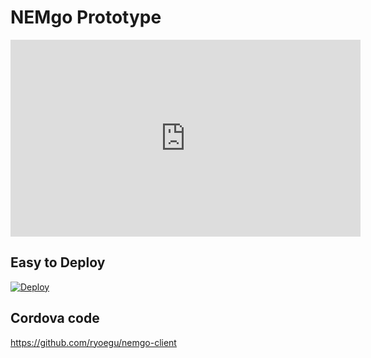 # NEMgo Prototype

<iframe width="560" height="315" src="https://www.youtube.com/embed/bQ0aXev0WFQ" frameborder="0" allow="autoplay; encrypted-media" allowfullscreen></iframe>

## Easy to Deploy

<a href="https://heroku.com/deploy?template=https://github.com/misu007/nemgo">
  <img src="https://www.herokucdn.com/deploy/button.svg" alt="Deploy">
</a>




## Cordova code
https://github.com/ryoegu/nemgo-client
